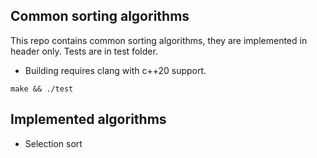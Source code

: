 ## Common sorting algorithms

This repo contains common sorting algorithms, they are implemented in header only. Tests are in test folder.

- Building requires clang with c++20 support.

```shell
make && ./test
```

## Implemented algorithms

- Selection sort